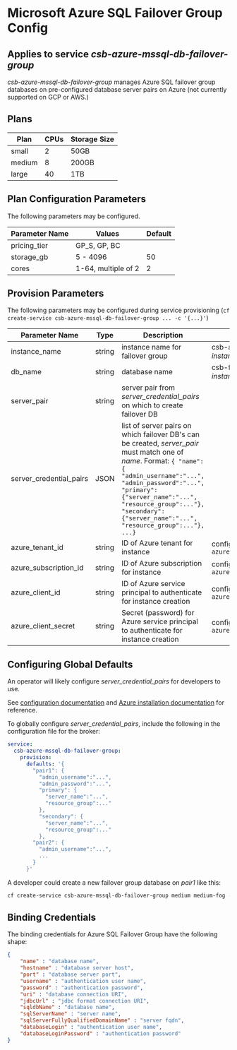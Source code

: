 # Microsoft Azure SQL Failover Group Config

## Applies to service *csb-azure-mssql-db-failover-group*

*csb-azure-mssql-db-failover-group* manages Azure SQL failover group databases on pre-configured database server pairs on Azure (not currently supported on GCP or AWS.)

## Plans

| Plan       | CPUs | Storage Size |
|------------|------|--------------|
|small       | 2    | 50GB         |
|medium      | 8    | 200GB        |
|large       | 40   | 1TB          |

## Plan Configuration Parameters

The following parameters may be configured.

| Parameter Name | Values           | Default |
|-------------|---------------------|---------|
| pricing_tier| GP_S, GP, BC        |         |
| storage_gb  | 5 - 4096            | 50      |
| cores       | 1-64, multiple of 2 | 2       |

## Provision Parameters

The following parameters may be configured during service provisioning (`cf create-service csb-azure-mssql-db-failover-group ... -c '{...}'`)

| Parameter Name | Type | Description | Default |
|----------------|------|-------------|---------|
| instance_name | string | instance name for failover group | csb-azsql-fog-*instance_id* |
| db_name | string | database name | csb-fog-db-*instance_id* |
| server_pair | string | server pair from *server_credential_pairs* on which to create failover DB | |
| server_credential_pairs | JSON | list of server pairs on which failover DB's can be created, *server_pair* must match one of *name*. Format: `{ "name": { "admin_username":"...", "admin_password":"...", "primary":{"server_name":"...", "resource_group":..."}, "secondary":{"server_name":"...", "resource_group":..."}, ...}`| |
| azure_tenant_id | string | ID of Azure tenant for instance | config file value `azure.tenant_id` |
| azure_subscription_id | string | ID of Azure subscription for instance | config file value `azure.subscription_id` |
| azure_client_id | string | ID of Azure service principal to authenticate for instance creation | config file value `azure.client_id` |
| azure_client_secret | string | Secret (password) for Azure service principal to authenticate for instance creation | config file value `azure.client_secret` |

## Configuring Global Defaults

An operator will likely configure *server_credential_pairs* for developers to use.

See [configuration documentation](./configuration.md) and [Azure installation documentation](azure-installation.md) for reference.

To globally configure *server_credential_pairs*, include the following in the configuration file for the broker:

```yaml
service:
  csb-azure-mssql-db-failover-group:
    provision:
      defaults: '{ 
        "pair1": { 
          "admin_username":"...", 
          "admin_password":"...", 
          "primary": {
            "server_name":"...", 
            "resource_group":..."
          }, 
          "secondary": {
            "server_name":"...", 
            "resource_group":..."
          },
        "pair2": {
          "admin_username":"...",
          ...
        }
      }' 
```

A developer could create a new failover group database on *pair1* like this:
```bash
cf create-service csb-azure-mssql-db-failover-group medium medium-fog -c '{"server_pair":"pair1"}'
```

## Binding Credentials

The binding credentials for Azure SQL Failover Group have the following shape:

```json
{
    "name" : "database name",
    "hostname" : "database server host",
    "port" : "database server port",
    "username" : "authentication user name",
    "password" : "authentication password",
    "uri" : "database connection URI",
    "jdbcUrl" : "jdbc format connection URI",
    "sqldbName" : "database name",
    "sqlServerName" : "server name",
    "sqlServerFullyQualifiedDomainName" : "server fqdn",
    "databaseLogin" : "authentication user name",
    "databaseLoginPassword" : "authentication password"
}
```
